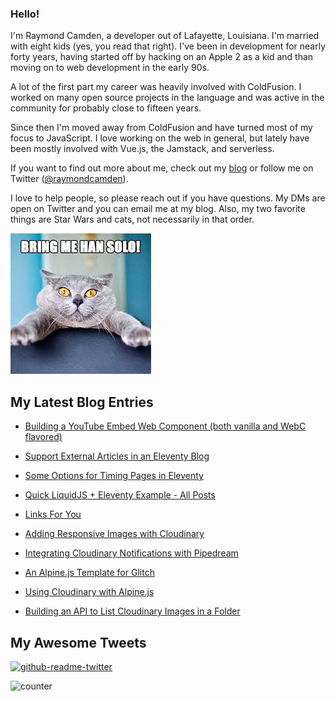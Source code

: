 ### Hello!

I'm Raymond Camden, a developer out of Lafayette, Louisiana. I'm married with eight kids (yes, you read that right). I've been in development for nearly forty years, having started off by hacking on an Apple 2 as a kid and than moving on to web development in the early 90s.

A lot of the first part my career was heavily involved with ColdFusion. I worked on many open source projects in the language and was active in the community for probably close to fifteen years. 

Since then I'm moved away from ColdFusion and have turned most of my focus to JavaScript. I love working on the web in general, but lately have been mostly involved with Vue.js, the Jamstack, and serverless. 

If you want to find out more about me, check out my [blog](https://www.raymondcamden.com) or follow me on Twitter ([@raymondcamden](https://twitter.com/raymondcamden)). 

I love to help people, so please reach out if you have questions. My DMs are open on Twitter and you can email me at my blog. Also, my two favorite things are Star Wars and cats, not necessarily in that order.

![Star Wars cat](https://raw.githubusercontent.com/cfjedimaster/cfjedimaster/master/cat.jpg)

<!-- RSS -->
## My Latest Blog Entries

* [Building a YouTube Embed Web Component (both vanilla and WebC flavored)](https://www.raymondcamden.com/2022/11/17/building-a-youtube-embed-web-component-both-vanilla-and-webc-flavored)

* [Support External Articles in an Eleventy Blog](https://www.raymondcamden.com/2022/11/16/support-external-articles-in-an-eleventy-blog)

* [Some Options for Timing Pages in Eleventy](https://www.raymondcamden.com/2022/11/14/some-options-for-timing-pages-in-eleventy)

* [Quick LiquidJS + Eleventy Example - All Posts](https://www.raymondcamden.com/2022/11/09/quick-liquidjs--eleventy-example-all-posts)

* [Links For You](https://www.raymondcamden.com/2022/11/06/links-for-you)

* [Adding Responsive Images with Cloudinary](https://www.raymondcamden.com/2022/11/04/adding-responsive-images-with-cloudinary)

* [Integrating Cloudinary Notifications with Pipedream](https://www.raymondcamden.com/2022/11/01/integrating-cloudinary-notifications-with-pipedream)

* [An Alpine.js Template for Glitch](https://www.raymondcamden.com/2022/10/28/an-alpinejs-template-for-glitch)

* [Using Cloudinary with Alpine.js](https://www.raymondcamden.com/2022/10/27/using-cloudinary-with-alpinejs)

* [Building an API to List Cloudinary Images in a Folder](https://www.raymondcamden.com/2022/10/24/building-an-api-to-list-cloudinary-images-in-a-folder)

<!-- ENDRSS -->

## My Awesome Tweets 

[![github-readme-twitter](https://github-readme-twitter.gazf.vercel.app/api?id=raymondcamden&layout=wide)](https://github.com/gazf/github-readme-twitter)

![counter](https://enzy20r2pibx5pb.m.pipedream.net)
